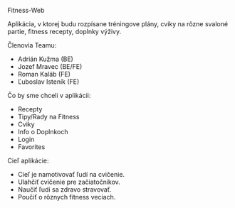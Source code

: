Fitness-Web

Aplikácia, v ktorej budu rozpísane tréningove plány, cviky na rôzne svaloné partie, fitness recepty, doplnky výživy.
 
Členovia Teamu:
- Adrián Kužma (BE)
- Jozef Mravec (BE/FE)
- Roman Kaláb (FE)
- Ľuboslav Isteník (FE)

Čo by sme chceli v aplikácii:

- Recepty
- Tipy/Rady na Fitness
- Cviky
- Info o Doplnkoch
- Login
- Favorites

Cieľ aplikácie:

- Cieľ je namotivovať ľudí na cvičenie.
- Ulahčiť cvičenie pre začiatočníkov.
- Naučiť ľudi sa zdravo stravovať.
- Poučiť o rôznych fitness veciach.

